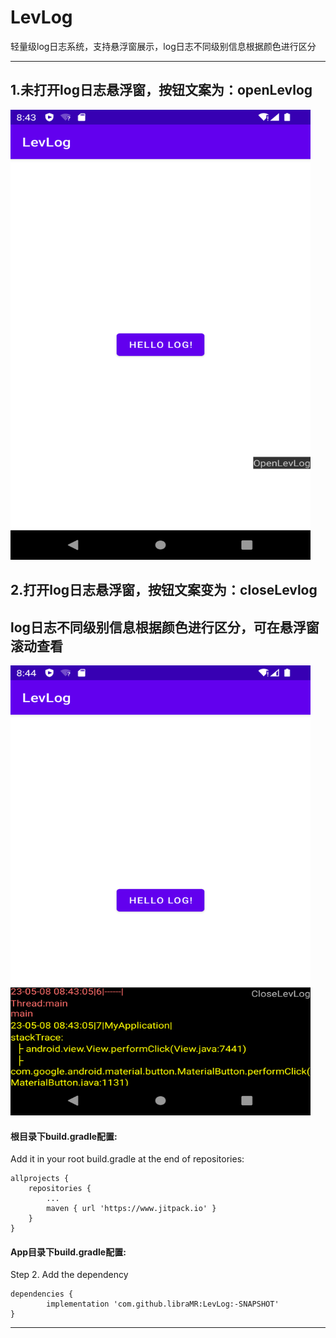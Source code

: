 # LevLog
轻量级log日志系统，支持悬浮窗展示，log日志不同级别信息根据颜色进行区分

---
##  1.未打开log日志悬浮窗，按钮文案为：openLevlog
<img src="step1.png" width="480" height="720"/><br/>

##  2.打开log日志悬浮窗，按钮文案变为：closeLevlog
##    log日志不同级别信息根据颜色进行区分，可在悬浮窗滚动查看
<img src="step2.png" width="480" height="720"/><br/>


####  根目录下build.gradle配置:
Add it in your root build.gradle at the end of repositories:

	allprojects {
		repositories {
			...
			maven { url 'https://www.jitpack.io' }
		}
	}
 
#### App目录下build.gradle配置:
Step 2. Add the dependency

	dependencies {
	        implementation 'com.github.libraMR:LevLog:-SNAPSHOT'
	}
---
